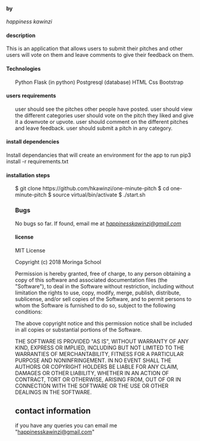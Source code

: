 #### by
*happiness kawinzi*

#### description
This is an application that allows users to submit their pitches and other users will vote on them and leave comments to give their feedback on them.

#### Technologies
<ul>
Python Flask (in python) 
Postgresql (database)
HTML
Css
Bootstrap
</ul>

#### users requirements
<ul>
user should see the pitches other people have posted.
user should view the different categories
user should vote on the pitch they liked and give it a downvote or upvote.
user should comment on the different pitches and leave feedback.
user should submit a pitch in any category.
</ul>

#### install dependencies
Install dependancies that will create an environment for the app to run pip3 install -r requirements.txt

#### installation steps
<ul>
$ git clone https://github.com/hkawinzi/one-minute-pitch
$ cd one-minute-pitch
$ source virtual/bin/activate
$ ./start.sh

### Bugs
No bugs so far. If found, email me at *happinesskawinzi@gmail.com*

#### license
MIT License

Copyright (c) 2018 Moringa School

Permission is hereby granted, free of charge, to any person obtaining a copy of this software and associated documentation files (the "Software"), to deal in the Software without restriction, including without limitation the rights to use, copy, modify, merge, publish, distribute, sublicense, and/or sell copies of the Software, and to permit persons to whom the Software is furnished to do so, subject to the following conditions:

The above copyright notice and this permission notice shall be included in all copies or substantial portions of the Software.

THE SOFTWARE IS PROVIDED "AS IS", WITHOUT WARRANTY OF ANY KIND, EXPRESS OR IMPLIED, INCLUDING BUT NOT LIMITED TO THE WARRANTIES OF MERCHANTABILITY, FITNESS FOR A PARTICULAR PURPOSE AND NONINFRINGEMENT. IN NO EVENT SHALL THE AUTHORS OR COPYRIGHT HOLDERS BE LIABLE FOR ANY CLAIM, DAMAGES OR OTHER LIABILITY, WHETHER IN AN ACTION OF CONTRACT, TORT OR OTHERWISE, ARISING FROM, OUT OF OR IN CONNECTION WITH THE SOFTWARE OR THE USE OR OTHER DEALINGS IN THE SOFTWARE.

## contact information
if you have any queries you can email me "happinesskawinzi@gmail.com"